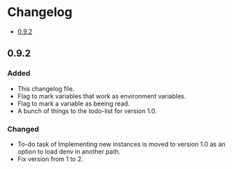 # Changelog 

<!-- Add new versions here -->
* [0.9.2](#0.9.2)

<!-- Add new versions here -->
## 0.9.2

### Added
* This changelog file.
* Flag to mark variables that work as environment variables.
* Flag to mark a variable as beeing read.
* A bunch of things to the todo-list for version 1.0.

### Changed
* To-do task of Implementing new instances is moved to version 1.0 as an option to load denv in another path.
* Fix version from 1 to 2.
